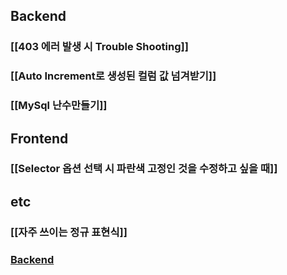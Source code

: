 
## Backend

### [[403 에러 발생 시 Trouble Shooting]]
### [[Auto Increment로 생성된 컬럼 값 넘겨받기]]
### [[MySql 난수만들기]]

## Frontend

### [[Selector 옵션 선택 시 파란색 고정인 것을 수정하고 싶을 때]]


## etc
### [[자주 쓰이는 정규 표현식]]

### [Backend](</Quick Manual/Backend/Backend.md>)